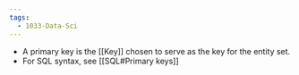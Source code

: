 ```yaml
---
tags:
  - 1033-Data-Sci
---
```

- A primary key is the [[Key]] chosen to serve as the key for the entity set.
- For SQL syntax, see [[SQL#Primary keys]]